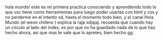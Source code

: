 hola mundo! este es mi primera practica conociendo y aprendiendo todo lo que vsc tiene como herramientas para luego poder usarlas con html y css y no perderme en el intento xd, hasta el momento todo bien, y el canal Hola Mundo (el weon chileno ) explica la raja xdjajaj. recuerda que cuando hay un circulo al lado del index, es por que no ha guardado nada de lo que haz hecho ahora, asi que mas te vale que lo apretes, bien hecho gg. 